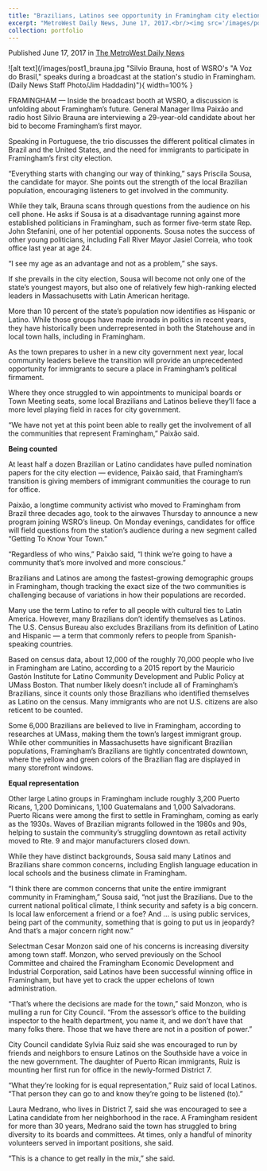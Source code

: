 ```yaml
---
title: "Brazilians, Latinos see opportunity in Framingham city election"
excerpt: "MetroWest Daily News, June 17, 2017.<br/><img src='/images/post1_brauna.jpg'>"
collection: portfolio
---
```

Published June 17, 2017 in [The MetroWest Daily News](http://www.metrowestdailynews.com/news/20170617/brazilians-latinos-see-opportunity-in-framingham-city-election)

![alt text](/images/post1_brauna.jpg "Silvio Brauna, host of WSRO's "A Voz do Brasil," speaks during a broadcast at the station's studio in Framingham. (Daily News Staff Photo/Jim Haddadin)"){ width=100% }

FRAMINGHAM — Inside the broadcast booth at WSRO, a discussion is unfolding about Framingham’s future.
General Manager Ilma Paixão and radio host Silvio Brauna are interviewing a 29-year-old candidate about her bid to become Framingham’s first mayor.

Speaking in Portuguese, the trio discusses the different political climates in Brazil and the United States, and the need for immigrants to participate in Framingham’s first city election.

“Everything starts with changing our way of thinking,” says Priscila Sousa, the candidate for mayor. She points out the strength of the local Brazilian population, encouraging listeners to get involved in the community.

While they talk, Brauna scans through questions from the audience on his cell phone. He asks if Sousa is at a disadvantage running against more established politicians in Framingham, such as former five-term state Rep. John Stefanini, one of her potential opponents.
Sousa notes the success of other young politicians, including Fall River Mayor Jasiel Correia, who took office last year at age 24.

“I see my age as an advantage and not as a problem,” she says.

If she prevails in the city election, Sousa will become not only one of the state’s youngest mayors, but also one of relatively few high-ranking elected leaders in Massachusetts with Latin American heritage.

More than 10 percent of the state’s population now identifies as Hispanic or Latino. While those groups have made inroads in politics in recent years, they have historically been underrepresented in both the Statehouse and in local town halls, including in Framingham.

As the town prepares to usher in a new city government next year, local community leaders believe the transition will provide an unprecedented opportunity for immigrants to secure a place in Framingham’s political firmament.

Where they once struggled to win appointments to municipal boards or Town Meeting seats, some local Brazilians and Latinos believe they’ll face a more level playing field in races for city government.

“We have not yet at this point been able to really get the involvement of all the communities that represent Framingham,” Paixão said.

**Being counted**

At least half a dozen Brazilian or Latino candidates have pulled nomination papers for the city election — evidence, Paixão said, that Framingham’s transition is giving members of immigrant communities the courage to run for office.

Paixão, a longtime community activist who moved to Framingham from Brazil three decades ago, took to the airwaves Thursday to announce a new program joining WSRO’s lineup. On Monday evenings, candidates for office will field questions from the station’s audience during a new segment called “Getting To Know Your Town.”

“Regardless of who wins,” Paixão said, “I think we’re going to have a community that’s more involved and more conscious.”

Brazilians and Latinos are among the fastest-growing demographic groups in Framingham, though tracking the exact size of the two communities is challenging because of variations in how their populations are recorded.

Many use the term Latino to refer to all people with cultural ties to Latin America. However, many Brazilians don’t identify themselves as Latinos. The U.S. Census Bureau also excludes Brazilians from its definition of Latino and Hispanic — a term that commonly refers to people from Spanish-speaking countries.

Based on census data, about 12,000 of the roughly 70,000 people who live in Framingham are Latino, according to a 2015 report by the Mauricio Gastón Institute for Latino Community Development and Public Policy at UMass Boston. That number likely doesn’t include all of Framingham’s Brazilians, since it counts only those Brazilians who identified themselves as Latino on the census. Many immigrants who are not U.S. citizens are also reticent to be counted.

Some 6,000 Brazilians are believed to live in Framingham, according to researches at UMass, making them the town’s largest immigrant group. While other communities in Massachusetts have significant Brazilian populations, Framingham’s Brazilians are tightly concentrated downtown, where the yellow and green colors of the Brazilian flag are displayed in many storefront windows.

**Equal representation**

Other large Latino groups in Framingham include roughly 3,200 Puerto Ricans, 1,200 Dominicans, 1,100 Guatemalans and 1,000 Salvadorans. Puerto Ricans were among the first to settle in Framingham, coming as early as the 1930s. Waves of Brazilian migrants followed in the 1980s and 90s, helping to sustain the community’s struggling downtown as retail activity moved to Rte. 9 and major manufacturers closed down.

While they have distinct backgrounds, Sousa said many Latinos and Brazilians share common concerns, including English language education in local schools and the business climate in Framingham.

“I think there are common concerns that unite the entire immigrant community in Framingham,” Sousa said, “not just the Brazilians. Due to the current national political climate, I think security and safety is a big concern. Is local law enforcement a friend or a foe? And ... is using public services, being part of the community, something that is going to put us in jeopardy? And that’s a major concern right now.”

Selectman Cesar Monzon said one of his concerns is increasing diversity among town staff. Monzon, who served previously on the School Committee and chaired the Framingham Economic Development and Industrial Corporation, said Latinos have been successful winning office in Framingham, but have yet to crack the upper echelons of town administration.

“That’s where the decisions are made for the town,” said Monzon, who is mulling a run for City Council. “From the assessor’s office to the building inspector to the health department, you name it, and we don’t have that many folks there. Those that we have there are not in a position of power.”

City Council candidate Sylvia Ruiz said she was encouraged to run by friends and neighbors to ensure Latinos on the Southside have a voice in the new government. The daughter of Puerto Rican immigrants, Ruiz is mounting her first run for office in the newly-formed District 7.

“What they’re looking for is equal representation,” Ruiz said of local Latinos. “That person they can go to and know they’re going to be listened (to).”

Laura Medrano, who lives in District 7, said she was encouraged to see a Latina candidate from her neighborhood in the race. A Framingham resident for more than 30 years, Medrano said the town has struggled to bring diversity to its boards and committees. At times, only a handful of minority volunteers served in important positions, she said.

“This is a chance to get really in the mix,” she said.
